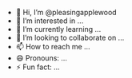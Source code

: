 - 👋 Hi, I’m @pleasingapplewood
- 👀 I’m interested in ...
- 🌱 I’m currently learning ...
- 💞️ I’m looking to collaborate on ...
- 📫 How to reach me ...
- 😄 Pronouns: ...
- ⚡ Fun fact: ...

<!---
pleasingapplewood/pleasingapplewood is a ✨ special ✨ repository because its `README.md` (this file) appears on your GitHub profile.
You can click the Preview link to take a look at your changes.
--->
